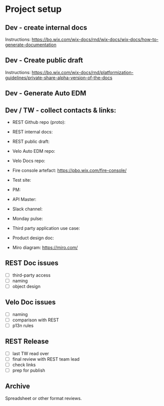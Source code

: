 # Project setup

## Dev - create internal docs

Instructions:
https://bo.wix.com/wix-docs/rnd/wix-docs/wix-docs/how-to-generate-documentation

## Dev - Create public draft

Instructions:
https://bo.wix.com/wix-docs/rnd/platformization-guidelines/private-share-alpha-version-of-the-docs

## Dev - Generate Auto EDM

## Dev / TW - collect contacts & links:

 - REST Github repo (proto):
 - REST internal docs:
 - REST public draft:

 - Velo Auto EDM repo:
 - Velo Docs repo:

 - Fire console artefact: https://pbo.wix.com/fire-console/
 - Test site:

 - PM:
 - API Master:
 - Slack channel:
 - Monday pulse:

 - Third party application use case:
 - Product design doc:
 - Miro diagram: https://miro.com/

## REST Doc issues
- [ ] third-party access
- [ ] naming
- [ ] object design

## Velo Doc issues
- [ ] naming
- [ ] comparison with REST
- [ ] p13n rules

## REST Release
 - [ ] last TW read over
 - [ ] final review with REST team lead
 - [ ] check links
 - [ ] prep for publish

## Archive

Spreadsheet or other format reviews.
